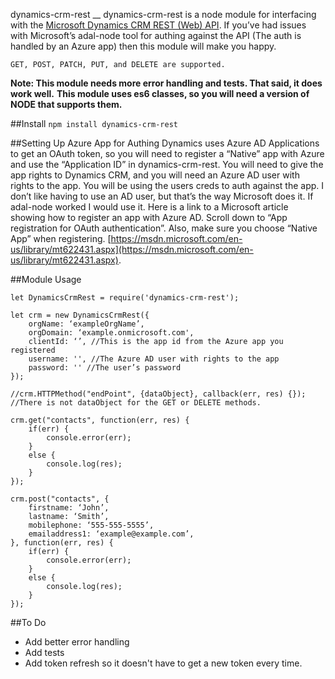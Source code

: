 dynamics-crm-rest
__
dynamics-crm-rest is a node module for interfacing with the [Microsoft Dynamics CRM REST (Web) API](https://msdn.microsoft.com/en-us/library/mt593051.aspx). If you’ve had issues with Microsoft’s adal-node tool for authing against the API (The auth is handled by an Azure app) then this module will make you happy.

`GET, POST, PATCH, PUT, and DELETE are supported.` 

**Note: This module needs more error handling and tests. That said, it does work well.**
**This module uses es6 classes, so you will need a version of NODE that supports them.**

##Install
`npm install dynamics-crm-rest`

##Setting Up Azure App for Authing
Dynamics uses Azure AD Applications to get an OAuth token, so you will need to register a “Native” app with Azure and use the “Application ID” in dynamics-crm-rest. You will need to give the app rights to Dynamics CRM, and you will need an Azure AD user with rights to the app. You will be using the users creds to auth against the app. I don’t like having to use an AD user, but that’s the way Microsoft does it. If adal-node worked I would use it.
Here is a link to a Microsoft article showing how to register an app with Azure AD. Scroll down to “App registration for OAuth authentication”. Also, make sure you choose “Native App” when registering. [https://msdn.microsoft.com/en-us/library/mt622431.aspx](https://msdn.microsoft.com/en-us/library/mt622431.aspx).

##Module Usage
```
let DynamicsCrmRest = require('dynamics-crm-rest');

let crm = new DynamicsCrmRest({
    orgName: ‘exampleOrgName’,
    orgDomain: ‘example.onmicrosoft.com',
    clientId: ‘’, //This is the app id from the Azure app you registered
    username: '', //The Azure AD user with rights to the app
    password: '' //The user’s password
});

//crm.HTTPMethod("endPoint", {dataObject}, callback(err, res) {}); 
//There is not dataObject for the GET or DELETE methods. 

crm.get("contacts", function(err, res) {
    if(err) {
        console.error(err);
    }
    else {
        console.log(res);
    }
});

crm.post("contacts", {
    firstname: ‘John’,
    lastname: ‘Smith’,
    mobilephone: ‘555-555-5555’,
    emailaddress1: ‘example@example.com’,
}, function(err, res) {
    if(err) {
        console.error(err);
    }
    else {
        console.log(res);
    }
});  
```

##To Do
- Add better error handling
- Add tests
- Add token refresh so it doesn't have to get a new token every time. 

